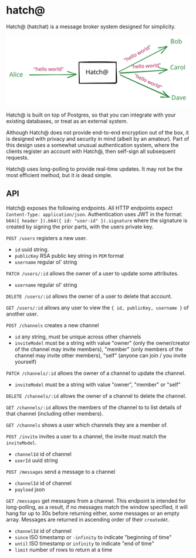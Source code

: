 hatch@
======

Hatch@ (hatchat) is a message broker system designed for simplicity.

![Diagram](./diagram.svg)

Hatch@ is built on top of Postgres, so that you can integrate with your existing databases, or treat as an external system.

Although Hatch@ does not provide end-to-end encryption out of the box, it is designed with privacy and security in mind (albeit by an amateur). Part of this design uses a somewhat unusual authentication system, where the clients register an account with Hatch@, then self-sign all subsequent requests.

Hatch@ uses long-polling to provide real-time updates. It may not be the most efficient method, but it _is_ dead simple.

## API

Hatch@ exposes the following endpoints. All HTTP endpoints expect `Content-Type: application/json`. Authentication uses JWT in the format: `b64({ header }).b64({ id: "user-id" }).signature` where the signature is created by signing the prior parts, with the users private key.

`POST /users` registers a new user.
- `id` uuid string.
- `publicKey` RSA public key string in `PEM` format
- `username` regular ol' string

`PATCH /users/:id` allows the owner of a user to update some attributes.
- `username` regular ol' string

`DELETE /users/:id` allows the owner of a user to delete that account.

`GET /users/:id` allows any user to view the `{ id, publicKey, username }` of another user.

`POST /channels` creates a new channel
- `id` any string, must be unique across other channels
- `inviteModel` must be a string with value "owner" (only the owner/creator of the channel may invite members), "member" (only members of the channel may invite other members), "self" (anyone can join / you invite yourself)

`PATCH /channels/:id` allows the owner of a channel to update the channel.
- `inviteModel` must be a string with value "owner", "member" or "self"

`DELETE /channels/:id` allows the owner of a channel to delete the channel.

`GET /channels/:id` allows the members of the channel to to list details of that channel (including other members).

`GET /channels` shows a user which channels they are a member of.

`POST /invite` invites a user to a channel, the invite must match the `inviteModel`.
- `channelId` id of channel
- `userId` uuid string

`POST /messages` send a message to a channel
- `channelId` id of channel
- `payload` json

`GET /messages` get messages from a channel. This endpoint is intended for long-polling, as a result, if no messages match the window specified, it will hang for up to 30s before returning either, some messages or an empty array. Messages are returned in ascending order of their `createdAt`.
- `channelId` id of channel
- `since` ISO timestamp or `-infinity` to indicate "beginning of time"
- `until` ISO timestamp or `infinity` to indicate "end of time"
- `limit` number of rows to return at a time

